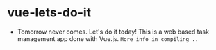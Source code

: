 # vue-lets-do-it

- Tomorrow never comes. Let's do it today! This is a web based task management app done with Vue.js.
  `More info in compiling ..`
